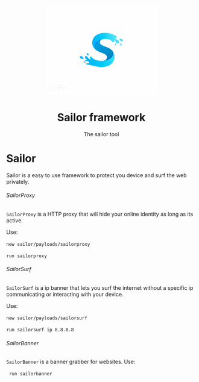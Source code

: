 


<p align="center">
  <img src="sailorlogo_auto_x2.jpg" width="300", alt="style.css">
  <h1 align="center">Sailor framework</h1>
  <p align="center">The sailor tool</p>
</p>



# Sailor
Sailor is a easy to use framework to protect you device and surf the web privately.

###### SailorProxy
```SailorProxy``` is a HTTP proxy that will hide your online identity as long as its active.

Use:

  ```new sailor/payloads/sailorproxy```
  
  ```run sailorproxy```

###### SailorSurf
```SailorSurf``` is a ip banner that lets you surf the internet without a specific ip communicating or interacting with your device.

Use:
  
  ```new sailor/payloads/sailorsurf```
  
  ```run sailorsurf ip 8.8.8.8```

###### SailorBanner
```SailorBanner``` is a banner grabber for websites.
Use:

  ``` run sailorbanner```

